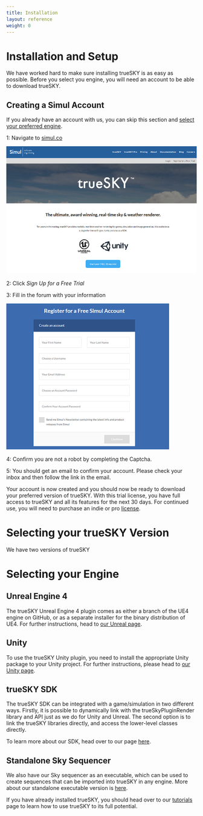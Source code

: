```yaml
---
title: Installation
layout: reference
weight: 0
---
```





Installation and Setup
====================
We have worked hard to make sure installing trueSKY is as easy as possible. Before you select you engine, you will need an account to be able to download trueSKY.


Creating a Simul Account
----------------
If you already have an account with us, you can skip this section and [select your preferred engine](#selecting-your-engine).

1: Navigate to [simul.co](https://simul.co/)

![](/images/websiteHomepage.png)


2: Click *Sign Up for a Free Trial*



3: Fill in the forum with your information

![](/images/signupForum.png)


4: Confirm you are not a robot by completing the Captcha.

5: You should get an email to confirm your account. Please check your inbox and then follow the link in the email.

Your account is now created and you should now be ready to download your preferred version of trueSKY. With this trial license, you have full access to trueSKY and all its features for the next 30 days. For continued use, you will need to purchase an indie or pro [license](legal).


Selecting your trueSKY Version
===============
We have two versions of trueSKY


Selecting your Engine
===================


Unreal Engine 4
---------------
The trueSKY Unreal Engine 4 plugin comes as either a branch of the UE4 engine on GitHub, or as a separate installer for the binary distribution of UE4. For further instructions, head to [our Unreal page](unreal/tutorial).

Unity
-----
To use the trueSKY Unity plugin, you need to install the appropriate Unity package to your Unity project. For further instructions, please head to [our Unity page](unity/tutorial).

trueSKY SDK
--------------
The trueSKY SDK can be integrated with a game/simulation in two different ways. Firstly, it is possible to dynamically link with the trueSkyPluginRender library and API just as we do for Unity and Unreal. The second option is to link the trueSKY libraries directly, and access the lower-level classes directly.

To learn more about our SDK, head over to our page [here](/sdk). 

Standalone Sky Sequencer
------------------------
We also have our Sky sequencer as an executable, which can be used to create sequences that can be imported into trueSKY in any engine. More about our standalone executable version is [here](tutorials/standalonesequencer.html).



If you have already installed trueSKY, you should head over to our [tutorials](tutorials) page to learn how to use trueSKY to its full potential.
